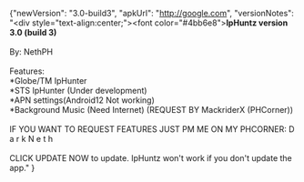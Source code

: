 {"newVersion": "3.0-build3",
 "apkUrl": "http://google.com",
 "versionNotes": "<div style=\"text-align:center;\"><font color=\"#4bb6e8\"><b>IpHuntz version 3.0 (build 3)</b></font><br><br>By: NethPH<br><br>Features:<br>*Globe/TM IpHunter<br>*STS IpHunter (Under development)<br>*APN settings(Android12 Not working)<br>*Background Music (Need Internet) (REQUEST BY MackriderX (PHCorner))<br><br>IF YOU WANT TO REQUEST FEATURES JUST PM ME ON MY PHCORNER: D a r k N e t h<br><br>CLICK UPDATE NOW to update. IpHuntz won't work if you don't update the app.</div>"
}
